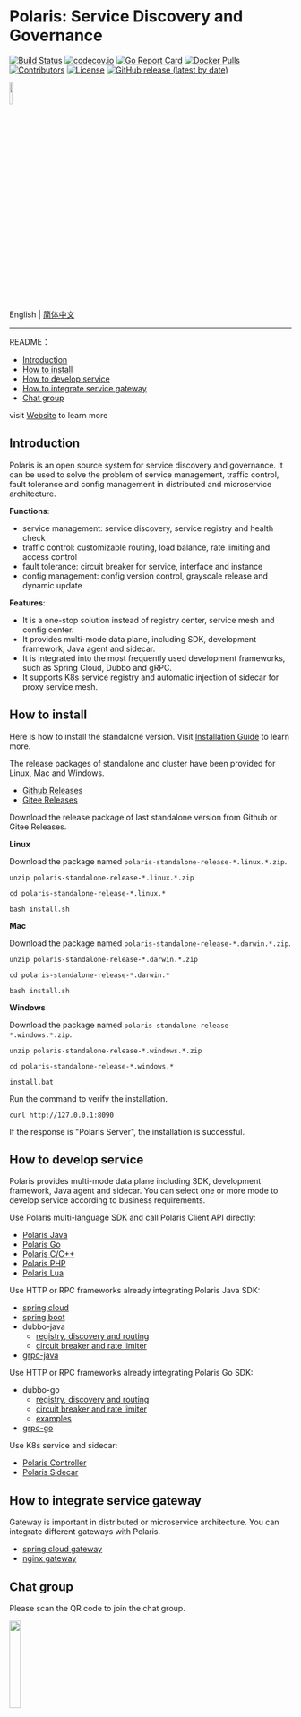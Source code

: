 # Polaris: Service Discovery and Governance

[![Build Status](https://github.com/polarismesh/polaris/actions/workflows/codecov.yaml/badge.svg)](https://github.com/PolarisMesh/polaris/actions/workflows/codecov.yaml)
[![codecov.io](https://codecov.io/gh/polarismesh/polaris/branch/main/graph/badge.svg)](https://codecov.io/gh/polarismesh/polaris?branch=main)
[![Go Report Card](https://goreportcard.com/badge/github.com/polarismesh/polaris)](https://goreportcard.com/report/github.com/polarismesh/polaris)
[![Docker Pulls](https://img.shields.io/docker/pulls/polarismesh/polaris-server)](https://hub.docker.com/repository/docker/polarismesh/polaris-server/general)
[![Contributors](https://img.shields.io/github/contributors/polarismesh/polaris)](https://github.com/polarismesh/polaris/graphs/contributors)
[![License](https://img.shields.io/badge/License-BSD%203--Clause-blue.svg)](https://opensource.org/licenses/BSD-3-Clause)
[![GitHub release (latest by date)](https://img.shields.io/github/v/release/polarismesh/polaris?style=flat-square)](https://github.com/polarismesh/polaris)

<img src="logo.svg" width="10%" height="10%" />

English | [简体中文](./README-zh.md)

---

README：

- [Introduction](#introduction)
- [How to install](#how-to-install)
- [How to develop service](#how-to-develop-service)
- [How to integrate service gateway](#how-to-integrate-service-gateway)
- [Chat group](#chat-group)

visit [Website](https://polarismesh.cn/) to learn more

## Introduction

Polaris is an open source system for service discovery and governance. It can be used to solve the problem of service management, traffic control, fault tolerance and config management in distributed and microservice architecture.

**Functions**:

- service management: service discovery, service registry and health check 
- traffic control: customizable routing, load balance, rate limiting and access control
- fault tolerance: circuit breaker for service, interface and instance
- config management: config version control, grayscale release and dynamic update

**Features**:

- It is a one-stop solution instead of registry center, service mesh and config center.
- It provides multi-mode data plane, including SDK, development framework, Java agent and sidecar.
- It is integrated into the most frequently used development frameworks, such as Spring Cloud, Dubbo and gRPC.
- It supports K8s service registry and automatic injection of sidecar for proxy service mesh.

## How to install 

Here is how to install the standalone version. Visit [Installation Guide](https://polarismesh.cn/docs/使用指南/服务端安装) to learn more.

The release packages of standalone and cluster have been provided for Linux, Mac and Windows.

- [Github Releases](https://github.com/polarismesh/polaris/releases)
- [Gitee Releases](https://gitee.com/polarismesh/polaris/releases)

Download the release package of last standalone version from Github or Gitee Releases.

**Linux**

Download the package named `polaris-standalone-release-*.linux.*.zip`.

```
unzip polaris-standalone-release-*.linux.*.zip

cd polaris-standalone-release-*.linux.*

bash install.sh
```

**Mac**

Download the package named `polaris-standalone-release-*.darwin.*.zip`.

```
unzip polaris-standalone-release-*.darwin.*.zip

cd polaris-standalone-release-*.darwin.*

bash install.sh
```

**Windows**

Download the package named `polaris-standalone-release-*.windows.*.zip`.

```
unzip polaris-standalone-release-*.windows.*.zip

cd polaris-standalone-release-*.windows.*

install.bat
```

Run the command to verify the installation.

```
curl http://127.0.0.1:8090
```

If the response is "Polaris Server", the installation is successful.

## How to develop service

Polaris provides multi-mode data plane including SDK, development framework, Java agent and sidecar. You can select one or more mode to develop service according to business requirements. 

Use Polaris multi-language SDK and call Polaris Client API directly:

- [Polaris Java](https://github.com/polarismesh/polaris-java)
- [Polaris Go](https://github.com/polarismesh/polaris-go)
- [Polaris C/C++](https://github.com/polarismesh/polaris-cpp)
- [Polaris PHP](https://github.com/polarismesh/polaris-php)
- [Polaris Lua](https://github.com/polarismesh/polaris-lua)

Use HTTP or RPC frameworks already integrating Polaris Java SDK:

- [spring cloud](https://github.com/Tencent/spring-cloud-tencent)
- [spring boot](https://github.com/polarismesh/spring-boot-polaris)
- dubbo-java
  - [registry, discovery and routing](https://github.com/apache/dubbo-spi-extensions/tree/master/dubbo-registry-extensions)
  - [circuit breaker and rate limiter](https://github.com/apache/dubbo-spi-extensions/tree/master/dubbo-filter-extensions)
- [grpc-java](https://github.com/polarismesh/grpc-java-polaris)

Use HTTP or RPC frameworks already integrating Polaris Go SDK:

- dubbo-go
  - [registry, discovery and routing](https://github.com/apache/dubbo-go/tree/main/registry)
  - [circuit breaker and rate limiter](https://github.com/apache/dubbo-go/tree/main/filter)
  - [examples](https://github.com/apache/dubbo-go-samples/tree/master/polaris)
- [grpc-go](https://github.com/polarismesh/grpc-go-polaris)

Use K8s service and sidecar:

- [Polaris Controller](https://github.com/polarismesh/polaris-controller)
- [Polaris Sidecar](https://github.com/polarismesh/polaris-sidecar)

## How to integrate service gateway

Gateway is important in distributed or microservice architecture. You can integrate different gateways with Polaris.

- [spring cloud gateway](https://github.com/Tencent/spring-cloud-tencent)
- [nginx gateway](https://github.com/polarismesh/nginx-gateway)

## Chat group

Please scan the QR code to join the chat group.

<img src="https://main.qcloudimg.com/raw/bff4285d70498058caa212805b83a620.jpg" width="20%" height="20%" />
